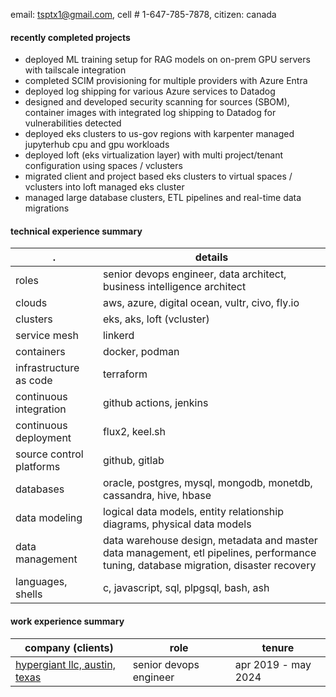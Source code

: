 email: tsptx1@gmail.com, cell # 1-647-785-7878, citizen: canada


#### recently completed projects

* deployed ML training setup for RAG models on on-prem GPU servers with tailscale integration
* completed SCIM provisioning for multiple providers with Azure Entra
* deployed log shipping for various Azure services to Datadog
* designed and developed security scanning for sources (SBOM), container images with integrated log shipping to Datadog for vulnerabilities detected
* deployed eks clusters to us-gov regions with karpenter managed jupyterhub cpu and gpu workloads
* deployed loft (eks virtualization layer) with multi project/tenant configuration using spaces / vclusters
* migrated client and project based eks clusters to virtual spaces / vclusters into loft managed eks cluster
* managed large database clusters, ETL pipelines and real-time data migrations

#### technical experience summary

. | details
---- | -------
roles | senior devops engineer,  data architect,  business intelligence architect
clouds | aws, azure, digital ocean, vultr, civo, fly.io
clusters | eks, aks, loft (vcluster)
service mesh | linkerd
containers | docker, podman
infrastructure as code | terraform
continuous integration | github actions, jenkins
continuous deployment | flux2, keel.sh
source control platforms | github, gitlab
databases | oracle, postgres, mysql, mongodb, monetdb, cassandra, hive, hbase
data modeling | logical data models, entity relationship diagrams, physical data models
data management | data warehouse design, metadata and master data management, etl pipelines, performance tuning, database migration, disaster recovery
languages, shells | c, javascript, sql, plpgsql, bash, ash

#### work experience summary
company (clients) | role | tenure
----------------- | ---- | ------
[hypergiant llc, austin, texas](https://www.hypergiant.com) | senior devops engineer | apr 2019 - may 2024


